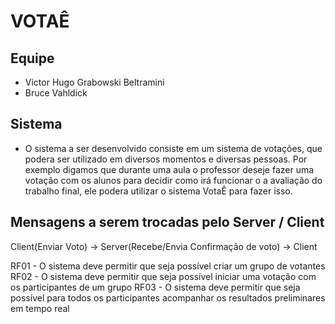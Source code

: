# VOTAÊ

## Equipe 

- Victor Hugo Grabowski Beltramini
- Bruce Vahldick

## Sistema 

- O sistema a ser desenvolvido consiste em um sistema de votações, que podera ser utilizado em diversos momentos e diversas pessoas. Por exemplo digamos que durante uma aula o professor deseje fazer uma votação com os alunos para decidir como irá funcionar o a avaliação do trabalho final, ele podera utilizar o sistema VotaÊ para fazer isso.

## Mensagens a serem trocadas pelo Server / Client

Client(Enviar Voto) -> Server(Recebe/Envia Confirmação de voto) -> Client

RF01 - O sistema deve permitir que seja possível criar um grupo de votantes
RF02 - O sistema deve permitir que seja possível iniciar uma votação com os participantes de um grupo
RF03 - O sistema deve permitir que seja possível para todos os participantes acompanhar os resultados preliminares em tempo real
